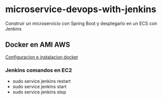 # microservice-devops-with-jenkins

Construir un microservicio con Spring Boot y desplegarlo en un ECS con Jenkins

## Docker en  AMI AWS
[Configuracion e instalacion docker](https://docs.aws.amazon.com/AmazonECS/latest/developerguide/docker-basics.html)

### Jenkins comandos en EC2 
 * sudo service jenkins restart
 * sudo service jenkins start
 * sudo service jenkins stop

